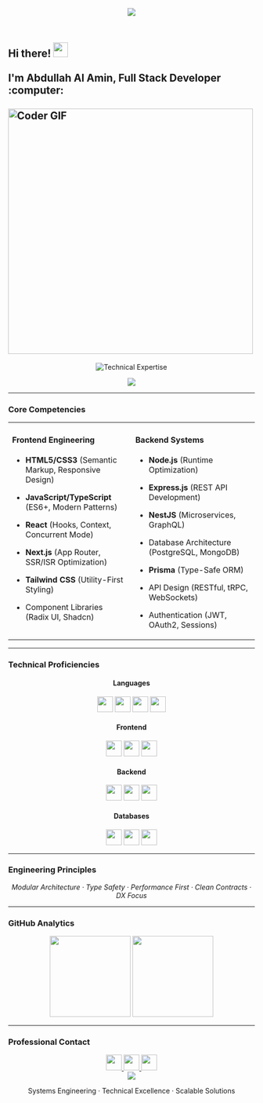 <!-- GitHub Profile README -->
<div align="center">

  <!-- Minimalist Header -->
  <img src="https://capsule-render.vercel.app/api?type=rect&color=gradient&height=2&section=header" />
  <h2 align="left">
    <abc>
      <br>Hi there! 
      <img src="https://user-images.githubusercontent.com/42378118/110234147-e3259600-7f4e-11eb-95be-0c4047144dea.gif" width="30"><br>
      <br> I'm Abdullah Al Amin, Full Stack Developer :computer:<br><br>
      <img src="https://media.giphy.com/media/SWoSkN6DxTszqIKEqv/giphy.gif" alt="Coder GIF" width="500">
    </abc>
  </h2>

  <!-- Typing Animation -->
  <p align="center">
    <img src="https://readme-typing-svg.demolab.com?font=Fira+Code&weight=500&size=18&duration=3800&pause=1200&color=7C3AED&center=true&width=580&lines=TypeScript+Specialist+%E2%96%B8+React+Architecture+%E2%96%B8+NestJS+Systems;Performance-Optimized+Solutions+%E2%96%B8+Enterprise-Grade+Applications" alt="Technical Expertise" />
  </p>

  <img src="https://capsule-render.vercel.app/api?type=rect&color=gradient&height=2" />
</div>

---

### Core Competencies

<table align="center">
  <tr>
    <td width="50%" valign="top">

#### Frontend Engineering
- **HTML5/CSS3** (Semantic Markup, Responsive Design)
- **JavaScript/TypeScript** (ES6+, Modern Patterns)
- **React** (Hooks, Context, Concurrent Mode)
- **Next.js** (App Router, SSR/ISR Optimization)
- **Tailwind CSS** (Utility-First Styling)
- Component Libraries (Radix UI, Shadcn)

    </td>
    <td width="50%" valign="top">

#### Backend Systems
- **Node.js** (Runtime Optimization)
- **Express.js** (REST API Development)
- **NestJS** (Microservices, GraphQL)
- Database Architecture (PostgreSQL, MongoDB)
- **Prisma** (Type-Safe ORM)
- API Design (RESTful, tRPC, WebSockets)
- Authentication (JWT, OAuth2, Sessions)

    </td>
  </tr>
</table>

---

### Technical Proficiencies

<div align="center">

#### Languages  
<img src="https://img.shields.io/badge/HTML5-E34F26?style=flat-square&logo=html5&logoColor=white" height="32" />
<img src="https://img.shields.io/badge/CSS3-1572B6?style=flat-square&logo=css3&logoColor=white" height="32" />
<img src="https://img.shields.io/badge/JavaScript-F7DF1E?style=flat-square&logo=javascript&logoColor=black" height="32" />
<img src="https://img.shields.io/badge/TypeScript-3178C6?style=flat-square&logo=typescript&logoColor=white" height="32" />

#### Frontend  
<img src="https://img.shields.io/badge/React-20232A?style=flat-square&logo=react&logoColor=61DAFB" height="32" />
<img src="https://img.shields.io/badge/Next.js-000000?style=flat-square&logo=nextdotjs&logoColor=white" height="32" />
<img src="https://img.shields.io/badge/Tailwind_CSS-38B2AC?style=flat-square&logo=tailwind-css&logoColor=white" height="32" />

#### Backend  
<img src="https://img.shields.io/badge/Node.js-339933?style=flat-square&logo=nodedotjs&logoColor=white" height="32" />
<img src="https://img.shields.io/badge/Express.js-000000?style=flat-square&logo=express&logoColor=white" height="32" />
<img src="https://img.shields.io/badge/NestJS-E0234E?style=flat-square&logo=nestjs&logoColor=white" height="32" />

#### Databases  
<img src="https://img.shields.io/badge/PostgreSQL-4169E1?style=flat-square&logo=postgresql&logoColor=white" height="32" />
<img src="https://img.shields.io/badge/MongoDB-47A248?style=flat-square&logo=mongodb&logoColor=white" height="32" />
<img src="https://img.shields.io/badge/Prisma-2D3748?style=flat-square&logo=prisma&logoColor=white" height="32" />

</div>

---

### Engineering Principles
<p align="center">
  <em>Modular Architecture · Type Safety · Performance First · Clean Contracts · DX Focus</em>
</p>

---

### GitHub Analytics
<div align="center">
  <img height="165" src="https://github-readme-stats.vercel.app/api?username=Abdullh1111&show_icons=true&count_private=true&hide_title=true&hide_border=true&bg_color=00000000&text_color=7C3AED&icon_color=7C3AED" />
  <img height="165" src="https://github-readme-stats.vercel.app/api/top-langs/?username=Abdullh1111&layout=compact&hide_border=true&bg_color=00000000&text_color=7C3AED&title_color=7C3AED" />
</div>

---

### Professional Contact
<div align="center">
  <a href="mailto:abdullah4474032@gmail.com">
    <img src="https://img.shields.io/badge/Email-Professional%20Inquiry-D14836?style=flat-square&logo=gmail&logoColor=white" height="32" />
  </a>
  <a href="https://www.linkedin.com/in/abdullah-al-amin-b14480306/">
    <img src="https://img.shields.io/badge/LinkedIn-Connect%20Professionally-0A66C2?style=flat-square&logo=linkedin&logoColor=white" height="32" />
  </a>
  <a href="https://abdullah-chi-cyan.vercel.app/">
    <img src="https://img.shields.io/badge/Portfolio-View%20Work-000000?style=flat-square&logo=vercel&logoColor=white" height="32" />
  </a>
</div>

<!-- Minimalist Footer -->
<div align="center">
  <img src="https://capsule-render.vercel.app/api?type=rect&color=gradient&height=2" />
  <p>Systems Engineering · Technical Excellence · Scalable Solutions</p>
</div>
